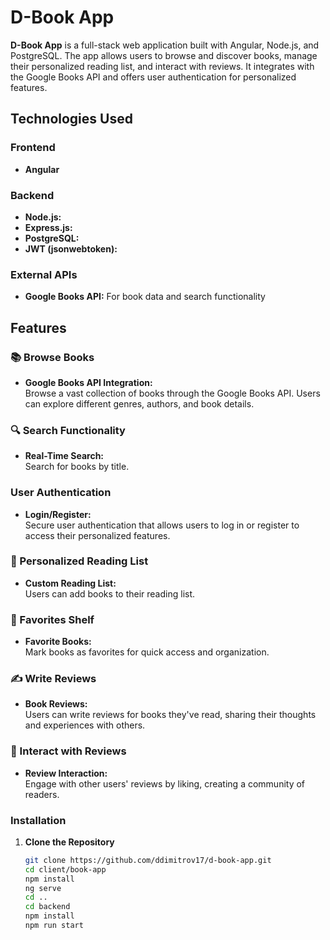 # D-Book App

**D-Book App** is a full-stack web application built with Angular, Node.js, and PostgreSQL. The app allows users to browse and discover books, manage their personalized reading list, and interact with reviews. It integrates with the Google Books API and offers user authentication for personalized features.

## Technologies Used

### Frontend
- **Angular** 

### Backend
- **Node.js:** 
- **Express.js:** 
- **PostgreSQL:** 
- **JWT (jsonwebtoken):** 

### External APIs
- **Google Books API:** For book data and search functionality

## Features

### 📚 Browse Books  
- **Google Books API Integration:**  
  Browse a vast collection of books through the Google Books API. Users can explore different genres, authors, and book details.

### 🔍 Search Functionality  
- **Real-Time Search:**  
  Search for books by title.

###  User Authentication  
- **Login/Register:**  
  Secure user authentication that allows users to log in or register to access their personalized features.
  
### 📖 Personalized Reading List  
- **Custom Reading List:**  
  Users can add books to their reading list.
  
### 💖 Favorites Shelf  
- **Favorite Books:**  
  Mark books as favorites for quick access and organization.
  
### ✍️ Write Reviews  
- **Book Reviews:**  
  Users can write reviews for books they've read, sharing their thoughts and experiences with others.

### 💬 Interact with Reviews  
- **Review Interaction:**  
  Engage with other users' reviews by liking, creating a community of readers.

### Installation

1. **Clone the Repository**
   ```bash
   git clone https://github.com/ddimitrov17/d-book-app.git
   cd client/book-app
   npm install
   ng serve
   cd ..
   cd backend
   npm install
   npm run start
   
